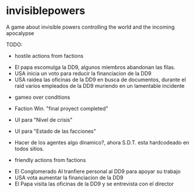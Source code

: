 # invisiblepowers
A game about invisible powers controlling the world and the incoming apocalypse

TODO:
* hostile actions from factions 
 - El papa escomulga la DD9, algunos miembros abandonan las filas.
 - USA inicia un voto para reducir la financiacion de la DD9
 - USA raidea las oficinas de la DD9 en busca de documentos, durante el raid varios empleados de la DD9 muriendo en un lamentable incidente

* gameo over conditions 
 - Faction Win. "final proyect completed"

* UI para "Nivel de crisis"
* UI para "Estado de las facciones"

* Hacer de los agentes algo dinamico?, ahora S.D.T. esta hardcodeado en todos sitios.

* friendly actions from factions
 - El Conglomerado AI tranfiere personal al DD9 para apoyar su trabajo
 - USA vota aumentar la financiacion de la DD9
 - El Papa visita las oficinas de la DD9 y se entrevista con el director
